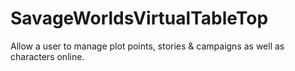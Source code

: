# SavageWorldsVirtualTableTop
Allow a user to manage plot points, stories & campaigns as well  as characters online.
